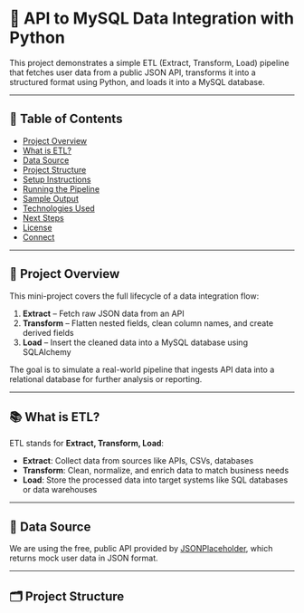 # 🔄 API to MySQL Data Integration with Python

This project demonstrates a simple ETL (Extract, Transform, Load) pipeline that fetches user data from a public JSON API, transforms it into a structured format using Python, and loads it into a MySQL database.

---

## 📌 Table of Contents

- [Project Overview](#-project-overview)
- [What is ETL?](#-what-is-etl)
- [Data Source](#-data-source)
- [Project Structure](#-project-structure)
- [Setup Instructions](#-setup-instructions)
- [Running the Pipeline](#-running-the-pipeline)
- [Sample Output](#-sample-output)
- [Technologies Used](#-technologies-used)
- [Next Steps](#-next-steps)
- [License](#-license)
- [Connect](#-connect)

---

## 🚀 Project Overview

This mini-project covers the full lifecycle of a data integration flow:

1. **Extract** – Fetch raw JSON data from an API
2. **Transform** – Flatten nested fields, clean column names, and create derived fields
3. **Load** – Insert the cleaned data into a MySQL database using SQLAlchemy

The goal is to simulate a real-world pipeline that ingests API data into a relational database for further analysis or reporting.

---

## 📚 What is ETL?

ETL stands for **Extract, Transform, Load**:
- **Extract**: Collect data from sources like APIs, CSVs, databases
- **Transform**: Clean, normalize, and enrich data to match business needs
- **Load**: Store the processed data into target systems like SQL databases or data warehouses

---

## 🔗 Data Source

We are using the free, public API provided by [JSONPlaceholder](https://jsonplaceholder.typicode.com/users), which returns mock user data in JSON format.

---

## 🗂 Project Structure
